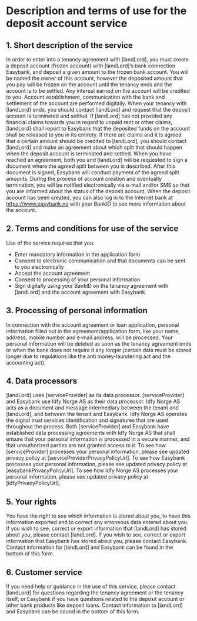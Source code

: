 Description and terms of use for the deposit account service
======= 

## 1.	Short description of the service
In order to enter into a tenancy agreement with [landLord], you must create a deposit account (frozen account) with [landLord]’s bank connection Easybank, and deposit a given amount to the frozen bank account. You will be named the owner of this account, however the deposited amount that you pay will be frozen on the account until the tenancy ends and the account is to be settled. Any interest earned on the account will be credited to you. Account establishment, communication with the bank and settlement of the account are performed digitally. When your tenancy with [landLord] ends, you should contact [landLord] and request that the deposit account is terminated and settled. If [landLord] has not provided any financial claims towards you in regard to unpaid rent or other claims, [landLord] shall report to Easybank that the deposited funds on the account shall be released to you in its entirety. If there are claims and it is agreed that a certain amount should be credited to [landLord], you should contact [landLord] and make an agreement about which split that should happen when the deposit account is terminated and settled. When you have reached an agreement, both you and [landLord] will be requested to sign a document where the agreed split between you is described. After this document is signed, Easybank will conduct payment of the agreed split amounts. During the process of account creation and eventually termination, you will be notified electronically via e-mail and/or SMS so that you are informed about the status of the deposit account. When the deposit account has been created, you can also log in to the Internet bank at https://www.easybank.no with your BankID to see more information about the account.

## 2.	Terms and conditions for use of the service
Use of the service requires that you: 
* Enter mandatory information in the application form
* Consent to electronic communication and that documents can be sent to you electronically 
* Accept the account agreement
* Consent to processing of your personal information
* Sign digitally using your BankID on the tenancy agreement with [landLord] and the account agreement with Easybank

## 3.	Processing of personal information
In connection with the account agreement or loan application, personal information filled out in the agreement/application form, like your name, address, mobile number and e-mail address, will be processed. Your personal information will be deleted as soon as the tenancy agreement ends or when the bank does not require it any longer (certain data must be stored longer due to regulations like the anti money-laundering act and the accounting act).

## 4.	Data processors
[landLord] uses [serviceProvider] as its data processor. [serviceProvider] and Easybank use Idfy Norge AS as their data processor. Idfy Norge AS acts as a document and message intermediary between the tenant and [landLord], and between the tenant and Easybank. Idfy Norge AS operates the digital trust services identification and signatures that are used throughout the process. Both [serviceProvider] and Easybank have established data processing agreements with Idfy Norge AS that shall ensure that your personal information is processed in a secure manner, and that unauthorized parties are not granted access to it. To see how [serviceProvider] processes your personal information, please see updated privacy policy at [serviceProviderPrivacyPolicyUrl]. To see how Easybank processes your personal information, please see updated privacy policy at [easybankPrivacyPolicyUrl]. To see how Idfy Norge AS processes your personal information, please see updated privacy policy at [idfyPrivacyPolicyUrl]. 

## 5.	Your rights
You have the right to see which information is stored about you, to have this information exported and to correct any erroneous data entered about you. If you wish to see, correct or export information that [landLord] has stored about you, please contact [landLord]. If you wish to see, correct or export information that Easybank has stored about you, please contact Easybank. Contact information for [landLord] and Easybank can be found in the bottom of this form.

## 6.	Customer service
If you need help or guidance in the use of this service, please contact [landLord] for questions regarding the tenancy agreement or the tenancy itself, or Easybank if you have questions related to the deposit account or other bank products like deposit loans. Contact information to [landLord] and Easybank can be cound in the bottom of this form.
